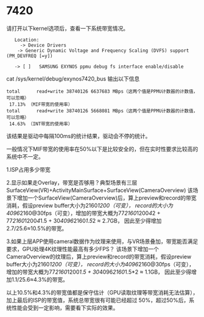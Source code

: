 # 7420
请打开以下kernel选项后，查看一下系统带宽情况。
```
   Location:                                                                                                                                                                                 
     -> Device Drivers                                                                                                                                                                         
    -> Generic Dynamic Voltage and Frequency Scaling (DVFS) support (PM_DEVFREQ [=y])

   -> [ ]   SAMSUNG EXYNOS ppmu debug fs interface enable/disable
```
cat /sys/kernel/debug/exynos7420_bus
输出以下信息
```
total      read+write 38740126 6637683 MBps（这两个值是PPMU计数器的计数值，可以忽略）
 17.13% （MIF带宽的使用率）
total      read+write 38740126 5668081 MBps（这两个值是PPMU计数器的计数值，可以忽略）
 14.63% （INT带宽的使用率）
```
该结果是驱动中每隔100ms的统计结果，驱动会不停的统计。

一般情况下MIF带宽的使用率在50%以下是比较安全的，但在实时性要求比较高的系统中不一定。

1.ISP占用多少带宽
 
2.显示如果走Overlay，带宽是否够用？典型场景有三层SurfaceView(VR)+ActivityMainSurface+SurfaceView(CameraOverview)
该场景下增加一个SurfaceView(CameraOverview)后，算上preview和record的带宽消耗，假设preview buffer大小为2160*1200（可变），
record的大小为4096*2160@30fps（可变），增加的带宽大概为77*2160*1200*4*2 + 77*2160*1200*4*1.5 + 30*4096*2160*1.5*2 ≈ 2.7GB，
因此至少得增加2.7/25.6≈10.5%的带宽。
 
3.如果上层APP使用cameral数据作为纹理来使用，与VR场景叠加，带宽能否满足要求，GPU处理4K纹理性能最高有多少FPS？
该场景下增加一个CameraOverview的纹理后，算上preview和record的带宽消耗，假设preview buffer大小为2160*1200（可变），
record的大小为4096*2160@30fps（可变），增加的带宽大概为77*2160*1200*1.5 + 30*4096*2160*1.5*2 ≈ 1.1GB，
因此至少得增加1.1/25.6≈4.3%的带宽。
 
以上10.5%和4.3%的带宽值都是保守估计（GPU读取纹理等带宽消耗无法估算），加上最后的ISP的带宽值，系统总带宽很有可能已经超过
50%，超过50%后，系统性能会受到一定影响，需要看下实际的效果。